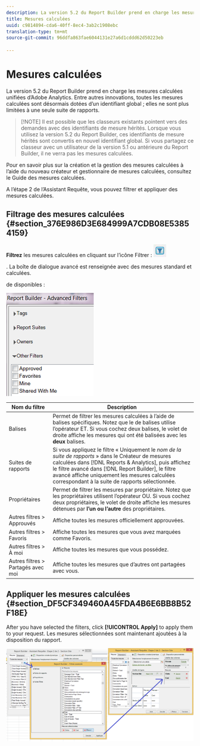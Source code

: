 ```yaml
---
description: La version 5.2 du Report Builder prend en charge les mesures calculées unifiées d’Adobe Analytics. Entre autres innovations, toutes les mesures calculées sont désormais dotées d’un identifiant global ; elles ne sont plus limitées à une seule suite de rapports.
title: Mesures calculées
uuid: c9814894-cda6-40ff-8ec4-3ab2c1908ebc
translation-type: tm+mt
source-git-commit: 96ddfa863fae6044131e27a6d1cddd62d50223eb

---
```



# Mesures calculées

La version 5.2 du Report Builder prend en charge les mesures calculées unifiées d’Adobe Analytics. Entre autres innovations, toutes les mesures calculées sont désormais dotées d’un identifiant global ; elles ne sont plus limitées à une seule suite de rapports.

>[!NOTE] Il est possible que les classeurs existants pointent vers des demandes avec des identifiants de mesure hérités. Lorsque vous utilisez la version 5.2 du Report Builder, ces identifiants de mesure hérités sont convertis en nouvel identifiant global. Si vous partagez ce classeur avec un utilisateur de la version 5.1 ou antérieure du Report Builder, il ne verra pas les mesures calculées.

Pour en savoir plus sur la création et la gestion des mesures calculées à l’aide du nouveau créateur et gestionnaire de mesures calculées, consultez le Guide des mesures [](https://marketing.adobe.com/resources/help/fr_FR/analytics/calcmetrics) calculées.

A l’étape 2 de l’Assistant Requête, vous pouvez filtrer et appliquer des mesures calculées.

## Filtrage des mesures calculées {#section_376E986D3E684999A7CDB08E53854159}

**Filtrez** les mesures calculées en cliquant sur l’icône Filtrer :  ![](assets/segment_filter.png)

. La boîte de dialogue  avancé est renseignée avec des mesures standard et calculées.

 de disponibles :

![](assets/advanced_filters.png)

| Nom du filtre | Description |
|---|---|
| Balises | Permet de filtrer les mesures calculées à l’aide de balises spécifiques. Notez que le de balises  utilise l’opérateur ET. Si vous cochez deux balises, le volet de droite affiche les mesures qui ont été balisées avec les **deux** balises. |
| Suites de rapports | Si vous appliquez le filtre « Uniquement le *nom de la suite de rapports* » dans le Créateur de mesures calculées dans [!DNL Reports & Analytics], puis affichez le filtre avancé dans [!DNL Report Builder], le filtre avancé affiche uniquement les mesures calculées correspondant à la suite de rapports sélectionnée. |
| Propriétaires | Permet de filtrer les mesures par propriétaire. Notez que les propriétaires  utilisent l’opérateur OU. Si vous cochez deux propriétaires, le volet de droite affiche les mesures détenues par **l’un ou l’autre** des propriétaires. |
| Autres filtres > Approuvés | Affiche toutes les mesures officiellement approuvées. |
| Autres filtres > Favoris | Affiche toutes les mesures que vous avez marquées comme Favoris. |
| Autres filtres > À moi | Affiche toutes les mesures que vous possédez. |
| Autres filtres > Partagés avec moi | Affiche toutes les mesures que d’autres ont partagées avec vous. |

## Appliquer les mesures calculées {#section_DF5CF349460A45FDA4B6E6BB8B52F18E}

After you have selected the filters, click **[!UICONTROL Apply]** to apply them to your request. Les mesures sélectionnées sont maintenant ajoutées à la disposition du rapport.

![](assets/filtering_for_metric.png)

